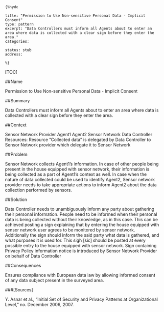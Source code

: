     {%hyde

    title: "Permission to Use Non-sensitive Personal Data - Implicit Consent"
    type: pattern
    excerpt: "Data Controllers must inform all Agents about to enter an area where data is collected with a clear sign before they enter the area."
    categories:
        - 
    status: stub
    address:

    %}

[TOC]


##Name
<!--Primary name the pattern is known by.-->

Permission to Use Non-sensitive Personal Data - Implicit Consent

<!--###[Also Known As]-->
<!-- All other names the pattern is known by.-->



##Summary
<!-- One short paragraph summarising the pattern.-->

Data Controllers must inform all Agents about to enter an area where data is collected with a clear sign before they enter the area.

##Context
<!-- The situations in which the pattern may apply.-->

Sensor Network Provider Agent1 Agent2 Sensor Network Data Controller Resources: Resource “Collected data” is delegated by Data Controller to Sensor Network provider which delegate it to Sensor Network

##Problem
<!-- The problem a pattern addresses, including a list of forces describing why a problem might be difficult to solve.-->

Sensor Network collects Agent1’s information. In case of other people being present in the house equipped with sensor network, their information is being collected as a part of Agent1’s context as well. In case when the nature of data collected could be used to identify Agent2, Sensor network provider needs to take appropriate actions to inform Agent2 about the data collection performed by sensors.

##Solution
<!-- A concise description of how the pattern addresses the problem.-->

Data Controller needs to unambiguously inform any party about gathering their personal information. People need to be informed when their personal data is being collected without their knowledge, as in this case. This can be achieved posting a sign explaining that by entering the house equipped with sensor network user agrees to be monitored by sensor network. Additionally the sign should inform the said party what data is gathered, and what purposes it is used for. This sigh [sic] should be posted at every possible entry to the house equipped with sensor network. Sign containing Privacy Policy information notice is introduced by Sensor Network Provider on behalf of Data Controller

<!--###[Structure]-->
<!--A detailed specification of the structural aspects of the pattern. A class diagram if applicable.-->



<!--###[Implementation]-->
<!--Guidelines for implementing the pattern; code fragments; suggested PETS; policy fragments.-->



##Consequences
<!--The advantages (benefits) and disadvantages (liabilities) of applying the pattern.-->

Ensures compliance with European data law by allowing informed consent of any data subject present in the surveyed area.

<!--###[Constraints]-->
<!-- limitations as a consequence of applying the pattern.-->



<!--##Examples-->
<!--Motivational example to see how the pattern is applied.-->



<!--###[Known Uses]-->
<!-- Pointers to various applications of the pattern.-->



<!--##See Also-->
<!-- Any pointers to relevant information, not contained in the subfields below.-->



<!--###[Related Patterns]-->
<!-- Supporting and conflicting patterns-->



###[Sources]
<!-- References to the original source of the pattern.-->

Y. Asnar et al., “Initial Set of Security and Privacy Patterns at Organizational Level,” no. December 2006, 2007.

<!--##General Comments-->
<!-- Separate discussion on the pattern.-->



<!--##Categories-->
<!-- Placeholder for future agreed upon categories as per collaboration's evaluation.-->

<!--##Tags-->
<!-- User definable descriptors for additional correlation.-->




